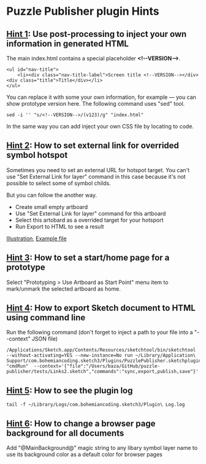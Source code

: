 # Puzzle Publisher plugin Hints

## [Hint 1](#hint1): Use post-processing to inject your own information in generated HTML

The main index.html contains a special placeholder **\<!\-\-VERSION\-\-\>**.

	<ul id="nav-title">
    	<li><div class="nav-title-label">Screen title <!--VERSION--></div><div class="title">Title</div></li>
    </ul>

You can replace it with some your own information, for example — you can show prototype version here.
The following command uses "sed" tool.

	sed -i '' "s/<!--VERSION-->/(v123)/g" "index.html"
	
In the same way you can add inject your own CSS file by locating to <!--HEAD_INJECT--> code.


## [Hint 2](#hint2): How to set external link for overrided symbol hotspot 

Sometimes you need to set an external URL for hotspot target. You can't use "Set External Link for layer" command in this case because it's not possible to select some of symbol childs. 

But you can follow the another way. 
- Create small empty artboard
- Use "Set External Link for layer" command for this artboard
- Select this artobard as a overrided target for your hotsport 
- Run Export to HTML to see a result

[Illustration](https://github.com/ingrammicro/puzzle-publisher/raw/master/tests/Pictures/Link-ExternalArtboard.png), [Example file](https://github.com/ingrammicro/puzzle-publisher/raw/master/tests/Link-ExternalArtboard.sketch)


## [Hint 3](#hint3): How to set a start/home page for a prototype
Select "Prototyping > Use Artboard as Start Point" menu item to mark/unmark the selected artboard as home.

## [Hint 4](#hint4): How to export Sketch document to HTML using command line
Run the following command (don't forget to inject a path to your file into  a "--context" JSON file)

	/Applications/Sketch.app/Contents/Resources/sketchtool/bin/sketchtool --without-activating=YES --new-instance=No run ~/Library/Application\ Support/com.bohemiancoding.sketch3/Plugins/PuzzlePublisher.sketchplugin "cmdRun"  --context='{"file":"/Users/baza/GitHub/puzzle-publisher/tests/Links2.sketch","commands":"sync,export,publish,save"}'

## [Hint 5](#hint5): How to see the plugin log
	tail -f ~/Library/Logs/com.bohemiancoding.sketch3/Plugin\ Log.log


## [Hint 6](#hint6): How to change a browser page background for all documents
 Add "@MainBackground@" magic string to any libary symbol layer name to use its background color as a default color for browser pages
